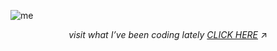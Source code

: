![me](https://github.com/user-attachments/assets/489c343b-062a-4a87-873f-aceb34e737d4)

<p align="center"> 
  <i>visit what I’ve been coding lately 
    <a href="https://polyglotparrot.github.io/jump/" target="_blank" rel="noopener noreferrer">CLICK HERE</a>
  </i>
  ↗
</p>

















  



